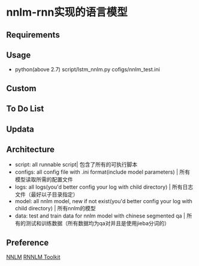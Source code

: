 # nnlm-rnn实现的语言模型
## Requirements
## Usage
* python(above 2.7)    script/lstm_nnlm.py    cofigs/nnlm_test.ini

## Custom

## To Do List

## Updata

## Architecture
* script: all runnable script| 包含了所有的可执行脚本
* configs: all config file with .ini format(include model parameters) | 所有模型读取所需的配置文件
* logs: all logs(you'd better config your log with child directory)  | 所有日志文件（最好以子目录指定）
* model: all nnlm model, new if not exist(you'd better config your log with child directory) | 所有nnlm的模型
* data: test and train data for nnlm model with chinese segmented qa | 所有的测试和训练数据（所有数据均为qa对并且是使用jieba分词的）

## Preference
[NNLM](http://www.fit.vutbr.cz/~imikolov/rnnlm/thesis.pdf)
[RNNLM Toolkit](http://www.fit.vutbr.cz/~imikolov/rnnlm/)
